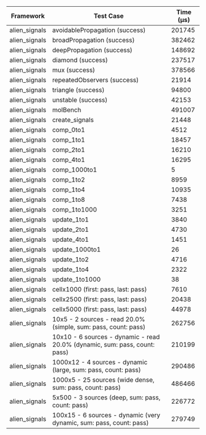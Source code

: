 | Framework | Test Case | Time (μs) |
| --- | --- | --- |
| alien_signals | avoidablePropagation (success) | 201745 |
| alien_signals | broadPropagation (success) | 382462 |
| alien_signals | deepPropagation (success) | 148692 |
| alien_signals | diamond (success) | 237517 |
| alien_signals | mux (success) | 378566 |
| alien_signals | repeatedObservers (success) | 21914 |
| alien_signals | triangle (success) | 94800 |
| alien_signals | unstable (success) | 42153 |
| alien_signals | molBench | 491007 |
| alien_signals | create_signals | 21448 |
| alien_signals | comp_0to1 | 4512 |
| alien_signals | comp_1to1 | 18457 |
| alien_signals | comp_2to1 | 16210 |
| alien_signals | comp_4to1 | 16295 |
| alien_signals | comp_1000to1 | 5 |
| alien_signals | comp_1to2 | 8959 |
| alien_signals | comp_1to4 | 10935 |
| alien_signals | comp_1to8 | 7438 |
| alien_signals | comp_1to1000 | 3251 |
| alien_signals | update_1to1 | 3840 |
| alien_signals | update_2to1 | 4730 |
| alien_signals | update_4to1 | 1451 |
| alien_signals | update_1000to1 | 26 |
| alien_signals | update_1to2 | 4716 |
| alien_signals | update_1to4 | 2322 |
| alien_signals | update_1to1000 | 38 |
| alien_signals | cellx1000 (first: pass, last: pass) | 7610 |
| alien_signals | cellx2500 (first: pass, last: pass) | 20438 |
| alien_signals | cellx5000 (first: pass, last: pass) | 44978 |
| alien_signals | 10x5 - 2 sources - read 20.0% (simple, sum: pass, count: pass) | 262756 |
| alien_signals | 10x10 - 6 sources - dynamic - read 20.0% (dynamic, sum: pass, count: pass) | 210199 |
| alien_signals | 1000x12 - 4 sources - dynamic (large, sum: pass, count: pass) | 290486 |
| alien_signals | 1000x5 - 25 sources (wide dense, sum: pass, count: pass) | 486466 |
| alien_signals | 5x500 - 3 sources (deep, sum: pass, count: pass) | 226772 |
| alien_signals | 100x15 - 6 sources - dynamic (very dynamic, sum: pass, count: pass) | 279749 |
